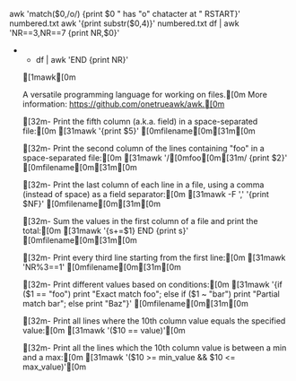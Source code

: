  awk 'match($0,/o/) {print $0 " has \"o\" chatacter at " RSTART}' numbered.txt 
awk '{print substr($0,4)}' numbered.txt
df | awk 'NR==3,NR==7 {print NR,$0}'
* * df | awk 'END {print NR}'

  [1mawk[0m

  A versatile programming language for working on files.[0m
  More information: https://github.com/onetrueawk/awk.[0m

  [32m- Print the fifth column (a.k.a. field) in a space-separated file:[0m
    [31mawk '{print $5}' [0mfilename[0m[31m[0m

  [32m- Print the second column of the lines containing "foo" in a space-separated file:[0m
    [31mawk '/[0mfoo[0m[31m/ {print $2}' [0mfilename[0m[31m[0m

  [32m- Print the last column of each line in a file, using a comma (instead of space) as a field separator:[0m
    [31mawk -F ',' '{print $NF}' [0mfilename[0m[31m[0m

  [32m- Sum the values in the first column of a file and print the total:[0m
    [31mawk '{s+=$1} END {print s}' [0mfilename[0m[31m[0m

  [32m- Print every third line starting from the first line:[0m
    [31mawk 'NR%3==1' [0mfilename[0m[31m[0m

  [32m- Print different values based on conditions:[0m
    [31mawk '{if ($1 == "foo") print "Exact match foo"; else if ($1 ~ "bar") print "Partial match bar"; else print "Baz"}' [0mfilename[0m[31m[0m

  [32m- Print all lines where the 10th column value equals the specified value:[0m
    [31mawk '($10 == value)'[0m

  [32m- Print all the lines which the 10th column value is between a min and a max:[0m
    [31mawk '($10 >= min_value && $10 <= max_value)'[0m

